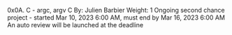 0x0A. C - argc, argv
C
 By: Julien Barbier
 Weight: 1
 Ongoing second chance project - started Mar 10, 2023 6:00 AM, must end by Mar 16, 2023 6:00 AM
 An auto review will be launched at the deadline
